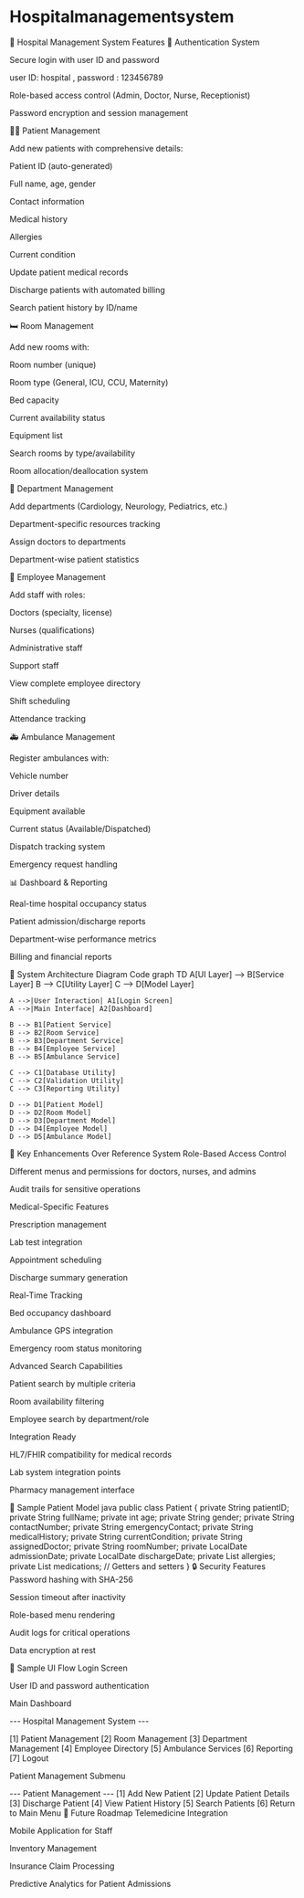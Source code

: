 # Hospitalmanagementsystem
🏥 Hospital Management System Features
🔐 Authentication System

Secure login with user ID and password

user ID: hospital ,
password : 123456789

Role-based access control (Admin, Doctor, Nurse, Receptionist)

Password encryption and session management

👨‍⚕️ Patient Management

Add new patients with comprehensive details:

Patient ID (auto-generated)

Full name, age, gender

Contact information

Medical history

Allergies

Current condition

Update patient medical records

Discharge patients with automated billing

Search patient history by ID/name

🛏️ Room Management

Add new rooms with:

Room number (unique)

Room type (General, ICU, CCU, Maternity)

Bed capacity

Current availability status

Equipment list

Search rooms by type/availability

Room allocation/deallocation system

🏥 Department Management

Add departments (Cardiology, Neurology, Pediatrics, etc.)

Department-specific resources tracking

Assign doctors to departments

Department-wise patient statistics

👥 Employee Management

Add staff with roles:

Doctors (specialty, license)

Nurses (qualifications)

Administrative staff

Support staff

View complete employee directory

Shift scheduling

Attendance tracking

🚑 Ambulance Management

Register ambulances with:

Vehicle number

Driver details

Equipment available

Current status (Available/Dispatched)

Dispatch tracking system

Emergency request handling

📊 Dashboard & Reporting

Real-time hospital occupancy status

Patient admission/discharge reports

Department-wise performance metrics

Billing and financial reports

🧩 System Architecture
Diagram
Code
graph TD
    A[UI Layer] --> B[Service Layer]
    B --> C[Utility Layer]
    C --> D[Model Layer]
    
    A -->|User Interaction| A1[Login Screen]
    A -->|Main Interface| A2[Dashboard]
    
    B --> B1[Patient Service]
    B --> B2[Room Service]
    B --> B3[Department Service]
    B --> B4[Employee Service]
    B --> B5[Ambulance Service]
    
    C --> C1[Database Utility]
    C --> C2[Validation Utility]
    C --> C3[Reporting Utility]
    
    D --> D1[Patient Model]
    D --> D2[Room Model]
    D --> D3[Department Model]
    D --> D4[Employee Model]
    D --> D5[Ambulance Model]



🌟 Key Enhancements Over Reference System
Role-Based Access Control

Different menus and permissions for doctors, nurses, and admins

Audit trails for sensitive operations

Medical-Specific Features

Prescription management

Lab test integration

Appointment scheduling

Discharge summary generation

Real-Time Tracking

Bed occupancy dashboard

Ambulance GPS integration

Emergency room status monitoring

Advanced Search Capabilities

Patient search by multiple criteria

Room availability filtering

Employee search by department/role

Integration Ready

HL7/FHIR compatibility for medical records

Lab system integration points

Pharmacy management interface

🧾 Sample Patient Model
java
public class Patient {
    private String patientID;
    private String fullName;
    private int age;
    private String gender;
    private String contactNumber;
    private String emergencyContact;
    private String medicalHistory;
    private String currentCondition;
    private String assignedDoctor;
    private String roomNumber;
    private LocalDate admissionDate;
    private LocalDate dischargeDate;
    private List<String> allergies;
    private List<Prescription> medications;
    // Getters and setters
}
🔒 Security Features
Password hashing with SHA-256

Session timeout after inactivity

Role-based menu rendering

Audit logs for critical operations

Data encryption at rest

📱 Sample UI Flow
Login Screen

User ID and password authentication

Main Dashboard


--- Hospital Management System ---

[1] Patient Management
[2] Room Management
[3] Department Management
[4] Employee Directory
[5] Ambulance Services
[6] Reporting
[7] Logout



Patient Management Submenu

--- Patient Management ---
[1] Add New Patient
[2] Update Patient Details
[3] Discharge Patient
[4] View Patient History
[5] Search Patients
[6] Return to Main Menu
🚀 Future Roadmap
Telemedicine Integration


Mobile Application for Staff

Inventory Management

Insurance Claim Processing

Predictive Analytics for Patient Admissions
